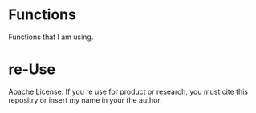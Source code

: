 # Functions
 Functions that I am using.
# re-Use 
 Apache License.
 If you re use for product or research, you must cite this repositry or insert my name in your the author. 